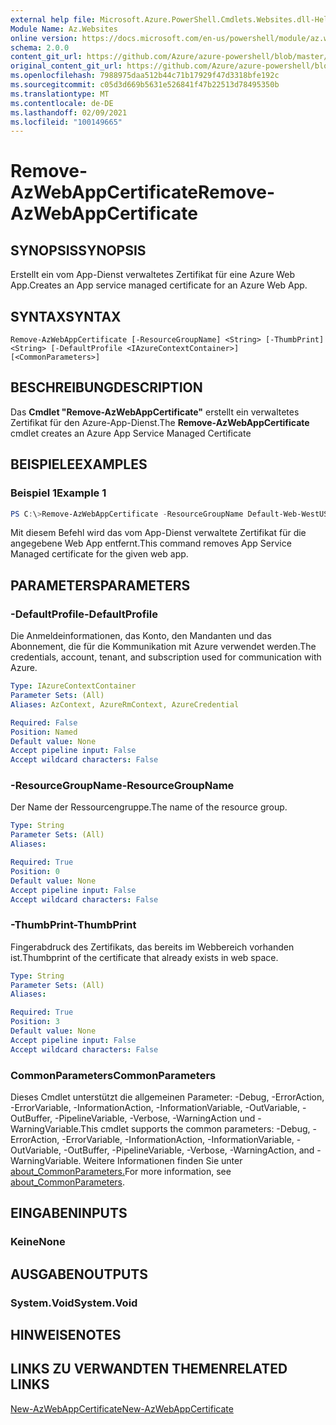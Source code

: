 ```yaml
---
external help file: Microsoft.Azure.PowerShell.Cmdlets.Websites.dll-Help.xml
Module Name: Az.Websites
online version: https://docs.microsoft.com/en-us/powershell/module/az.websites/remove-AzWebAppCertificate
schema: 2.0.0
content_git_url: https://github.com/Azure/azure-powershell/blob/master/src/Websites/Websites/help/Remove-AzWebAppCertificate.md
original_content_git_url: https://github.com/Azure/azure-powershell/blob/master/src/Websites/Websites/help/Remove-AzWebAppCertificate.md
ms.openlocfilehash: 7988975daa512b44c71b17929f47d3318bfe192c
ms.sourcegitcommit: c05d3d669b5631e526841f47b22513d78495350b
ms.translationtype: MT
ms.contentlocale: de-DE
ms.lasthandoff: 02/09/2021
ms.locfileid: "100149665"
---
```

# <span data-ttu-id="6a8dc-101">Remove-AzWebAppCertificate</span><span class="sxs-lookup"><span data-stu-id="6a8dc-101">Remove-AzWebAppCertificate</span></span>

## <span data-ttu-id="6a8dc-102">SYNOPSIS</span><span class="sxs-lookup"><span data-stu-id="6a8dc-102">SYNOPSIS</span></span>
<span data-ttu-id="6a8dc-103">Erstellt ein vom App-Dienst verwaltetes Zertifikat für eine Azure Web App.</span><span class="sxs-lookup"><span data-stu-id="6a8dc-103">Creates an App service managed certificate for an Azure Web App.</span></span> 

## <span data-ttu-id="6a8dc-104">SYNTAX</span><span class="sxs-lookup"><span data-stu-id="6a8dc-104">SYNTAX</span></span>

```
Remove-AzWebAppCertificate [-ResourceGroupName] <String> [-ThumbPrint] <String> [-DefaultProfile <IAzureContextContainer>] [<CommonParameters>]
```

## <span data-ttu-id="6a8dc-105">BESCHREIBUNG</span><span class="sxs-lookup"><span data-stu-id="6a8dc-105">DESCRIPTION</span></span>
<span data-ttu-id="6a8dc-106">Das **Cmdlet "Remove-AzWebAppCertificate"** erstellt ein verwaltetes Zertifikat für den Azure-App-Dienst.</span><span class="sxs-lookup"><span data-stu-id="6a8dc-106">The **Remove-AzWebAppCertificate** cmdlet creates an Azure App Service Managed Certificate</span></span>

## <span data-ttu-id="6a8dc-107">BEISPIELE</span><span class="sxs-lookup"><span data-stu-id="6a8dc-107">EXAMPLES</span></span>

### <span data-ttu-id="6a8dc-108">Beispiel 1</span><span class="sxs-lookup"><span data-stu-id="6a8dc-108">Example 1</span></span>
```powershell
PS C:\>Remove-AzWebAppCertificate -ResourceGroupName Default-Web-WestUS -Thumbprint "E3A38EBA60CAA1C162785A2E1C44A15AD450199C3" 
```

<span data-ttu-id="6a8dc-109">Mit diesem Befehl wird das vom App-Dienst verwaltete Zertifikat für die angegebene Web App entfernt.</span><span class="sxs-lookup"><span data-stu-id="6a8dc-109">This command removes App Service Managed certificate for the given web app.</span></span>

## <span data-ttu-id="6a8dc-110">PARAMETERS</span><span class="sxs-lookup"><span data-stu-id="6a8dc-110">PARAMETERS</span></span>

### <span data-ttu-id="6a8dc-111">-DefaultProfile</span><span class="sxs-lookup"><span data-stu-id="6a8dc-111">-DefaultProfile</span></span>
<span data-ttu-id="6a8dc-112">Die Anmeldeinformationen, das Konto, den Mandanten und das Abonnement, die für die Kommunikation mit Azure verwendet werden.</span><span class="sxs-lookup"><span data-stu-id="6a8dc-112">The credentials, account, tenant, and subscription used for communication with Azure.</span></span>

```yaml
Type: IAzureContextContainer
Parameter Sets: (All)
Aliases: AzContext, AzureRmContext, AzureCredential

Required: False
Position: Named
Default value: None
Accept pipeline input: False
Accept wildcard characters: False
```

### <span data-ttu-id="6a8dc-113">-ResourceGroupName</span><span class="sxs-lookup"><span data-stu-id="6a8dc-113">-ResourceGroupName</span></span>
<span data-ttu-id="6a8dc-114">Der Name der Ressourcengruppe.</span><span class="sxs-lookup"><span data-stu-id="6a8dc-114">The name of the resource group.</span></span>

```yaml
Type: String
Parameter Sets: (All)
Aliases:

Required: True
Position: 0
Default value: None
Accept pipeline input: False
Accept wildcard characters: False
```

### <span data-ttu-id="6a8dc-115">-ThumbPrint</span><span class="sxs-lookup"><span data-stu-id="6a8dc-115">-ThumbPrint</span></span>
<span data-ttu-id="6a8dc-116">Fingerabdruck des Zertifikats, das bereits im Webbereich vorhanden ist.</span><span class="sxs-lookup"><span data-stu-id="6a8dc-116">Thumbprint of the certificate that already exists in web space.</span></span>

```yaml
Type: String
Parameter Sets: (All)
Aliases:

Required: True
Position: 3
Default value: None
Accept pipeline input: False
Accept wildcard characters: False
```

### <span data-ttu-id="6a8dc-117">CommonParameters</span><span class="sxs-lookup"><span data-stu-id="6a8dc-117">CommonParameters</span></span>
<span data-ttu-id="6a8dc-118">Dieses Cmdlet unterstützt die allgemeinen Parameter: -Debug, -ErrorAction, -ErrorVariable, -InformationAction, -InformationVariable, -OutVariable, -OutBuffer, -PipelineVariable, -Verbose, -WarningAction und -WarningVariable.</span><span class="sxs-lookup"><span data-stu-id="6a8dc-118">This cmdlet supports the common parameters: -Debug, -ErrorAction, -ErrorVariable, -InformationAction, -InformationVariable, -OutVariable, -OutBuffer, -PipelineVariable, -Verbose, -WarningAction, and -WarningVariable.</span></span> <span data-ttu-id="6a8dc-119">Weitere Informationen finden Sie unter [about_CommonParameters.](http://go.microsoft.com/fwlink/?LinkID=113216)</span><span class="sxs-lookup"><span data-stu-id="6a8dc-119">For more information, see [about_CommonParameters](http://go.microsoft.com/fwlink/?LinkID=113216).</span></span>

## <span data-ttu-id="6a8dc-120">EINGABEN</span><span class="sxs-lookup"><span data-stu-id="6a8dc-120">INPUTS</span></span>

### <span data-ttu-id="6a8dc-121">Keine</span><span class="sxs-lookup"><span data-stu-id="6a8dc-121">None</span></span>

## <span data-ttu-id="6a8dc-122">AUSGABEN</span><span class="sxs-lookup"><span data-stu-id="6a8dc-122">OUTPUTS</span></span>

### <span data-ttu-id="6a8dc-123">System.Void</span><span class="sxs-lookup"><span data-stu-id="6a8dc-123">System.Void</span></span>

## <span data-ttu-id="6a8dc-124">HINWEISE</span><span class="sxs-lookup"><span data-stu-id="6a8dc-124">NOTES</span></span>

## <span data-ttu-id="6a8dc-125">LINKS ZU VERWANDTEN THEMEN</span><span class="sxs-lookup"><span data-stu-id="6a8dc-125">RELATED LINKS</span></span>
[<span data-ttu-id="6a8dc-126">New-AzWebAppCertificate</span><span class="sxs-lookup"><span data-stu-id="6a8dc-126">New-AzWebAppCertificate</span></span>](./New-AzWebAppCertificate.md)
